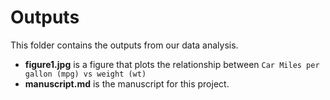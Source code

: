 # Outputs

This folder contains the outputs from our data analysis.

- **figure1.jpg** is a figure that plots the relationship between `Car Miles per gallon (mpg) vs weight (wt)`
- **manuscript.md** is the manuscript for this project.

